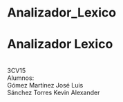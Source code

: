 # Analizador_Lexico
<h1>Analizador Lexico</h1> <br>
3CV15<br>
Alumnos: <br>
Gómez Martínez José Luis <br>
Sánchez Torres Kevin Alexander
